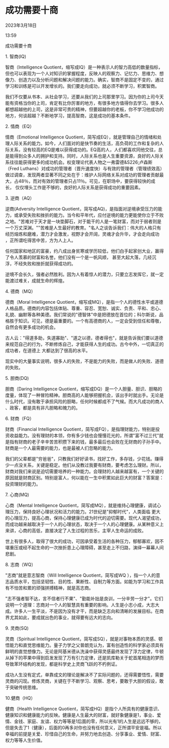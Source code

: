 # 成功需要十商


2023年3月18日

13:59

 

成功需要十商

1\. 智商(IQ) 

 

智商（Intelligence Quotient，缩写成IQ）是一种表示人的智力高低的数量指标，但也可以表现为一个人对知识的掌握程度，反映人的观察力、记忆力、思维力、想像力、创造力以及分析问题和解决问题的能力。确实，智商不是固定不变的，通过学习和训练是可以开发增长的。我们要走向成功，就必须不断学习，积累智商。

我们不仅要从书本、从社会学习，还要从我们的上司那里学习。因为你的上司今天能有资格当你的上司，肯定有比你厉害的地方，有很多地方值得你去学习。很多人都想超越他的上司，这是非常可贵的精神，但要超越你的老板，你不学习他成功的地方，何谈超越？不断地学习，提高智商，这是成功的基本条件。

 

2\. 情商（EQ） 

情商（Emotional Intelligence Quotient，简写成EQ），就是管理自己的情绪和处理人际关系的能力。如今，人们面对的是快节奏的生活，高负荷的工作和复杂的人际关系，没有较高的EQ是难以获得成功的。EQ高的人，人们都喜欢同他交往，总是能得到众多人的拥护和支持。同时，人际关系也是人生重要资源，良好的人际关系往往能获得更多的成功机会。权变理论代表人物之一弗雷德&S226;卢森斯（Fred Luthans）对成功的管理者（晋升速度快）与有效的管理者（管理绩效高）做过调查，发现两者显著不同之处在于：维护人际网络关系对成功的管理者贡献最大，占48％，而对有效的管理者只占11％。可见，在职场中，要获得较快的成长， 仅仅埋头工作是不够的，良好的人际关系是获得成功的重要因素。

 

 

3\. 逆商（AQ） 

 

逆商(Adversity Intelligence Quotient，简写成AQ)，是指面对逆境承受压力的能力，或承受失败和挫折的能力。当今和平年代，应付逆境的能力更能使你立于不败之地。"苦难对于天才是一块垫脚石，对于能干的人是一笔财富，而对于弱者则是一个万丈深渊。""苦难是人生最好的教育。"名人之谈告诉我们：伟大的人格只有经历熔炼和磨难，潜力才会激发，视野才会开阔，灵魂才会升华，才会走向成功 ，正所谓吃得苦中苦，方为人上人。 

任何国家和地区的富豪，约八成出身贫寒或学历较低，他们白手起家创大业，赢得了令人羡慕的财富和名誉。他们没有一个是一帆风顺， 甚至大起大落，几经沉浮，不经失败和挫折就获得成功的。

逆境不会长久，强者必然胜利。因为人有着惊人的潜力，只要立志发挥它，就一定能渡过难关，成就生命的辉煌。

 

4\. 德商（MQ） 

德商（Moral Intelligence Quotient，缩写成MQ），是指一个人的德性水平或道德人格品质。德商的内容包括体贴、尊重、容忍、宽恕、诚实、负责、平和、忠心、礼貌、幽默等各种美德。我们常说的"德智体"中是把德放在首位的；科尔斯说，品格胜于知识。可见，德是最重要的。一个有高德商的人，一定会受到信任和尊敬，自然会有更多成功的机会。

古人云："得道多助，失道寡助"、"道之以德，德者得也"，就是告诉我们要以道德来规范自己的行为，不断修炼自己，才能获得人生的成功。古今中外，一切真正的成功者，在道德上 大都达到了很高的水平。

现实中的大量事实说明，很多人的失败，不是能力的失败，而是做人的失败、道德的失败。

 

5\. 胆商(DQ) 

胆商（Daring Intelligence Quotient，缩写成DQ）是一个人胆量、胆识、胆略的度量，体现了一种冒险精神。胆商高的人能够把握机会，该出手时就出手。无论是什么时代，没有敢于承担风险的胆略，任何时候都成不了气候。而大凡成功的商人 、政客，都是具有非凡胆略和魄力的。

 

 

6\. 财商（FQ） 

 

财商（Financial Intelligence Quotient，简写成FQ），是指理财能力，特别是投资收益能力。没有理财的本领，你有多少钱也会慢慢花光的，所谓"富不过三代"就是指有财商的老子辛辛苦苦积攒下来的钱，最多最后也会败在无财商的子孙手中。财商是一个人最需要的能力，也是最被人们忽略的能力。 

我们的父辈都是"穷爸爸"，只教我们好好读书，找好工作，多存钱，少花钱。赚得少一点没关系，关键是稳定。他们从没教过我要有财商，要考虑怎么理财。所以，财商对我们来说是迫切需要培养的一种能力。会理财的人越来越富有，一个关键的原因就是财商区别。特别是富人，何以能在一生中积累如此巨大的财富？答案是：投资理财的能力。

 

7\. 心商(MQ) 

心商（Mental Intelligence Quotient，简写成MQ），就是维持心理健康，调试心理压力，保持良好心理状况和活力的能力。21世纪是"抑郁时代"，人类面临 更大的心理压力，提高心商，保持心理健康已成为时代的迫切需要。现代人渴望成功，而成功越来越取决于一个人的心理状态，取决于一个人的心理健康。从某种意义上来讲，心商的高低，直接决定了人生过程的苦乐，主宰人生命运的成败。 

世上有很多人，取得了很大的成功，可因承受着生活的各种压力，郁郁寡欢，因不堪重压或经不起生命的一次挫折患上心理障碍，甚至走上不归路，演绎一幕幕人间悲剧。

 

8\. 志商（WQ） 

"志商"就是意志智商（Will Intelligence Quotient，简写成WQ ），指一个人的意志品质水平，包括坚韧性、目的性、果断性、自制力等方面。如能为学习和工作具有不怕苦和累的顽强拼搏精神，就是高志商。

"志不强者智不达，言不信者行不果"、"勤能补拙是良训，一分辛劳一分才"。它们说明一个道理：志商对一个人的智慧具有重要的影响。人生是小志小成，大志大成。许多人一生平淡，不是因为没有才干，而是缺乏志向和清晰的发展目标。在商界尤其如此，要成就出色的事业，就得要有远大的志向。

 

9\. 灵商(SQ) 

灵商（Spiritual Intelligence Quotient，简写成SQ），就是对事物本质的灵感、顿悟能力和直觉思维能力。量子力学之父普朗克认为，富有创造性的科学家必须具有鲜明的直觉想像力。无论是阿基米德从洗澡中获得灵感最终发现了浮力定律，牛顿从掉下的苹果中得到启发发现了万有引力定律，还是凯库勒关于蛇首尾相连的梦而导致苯环结构的发现，都是科学史上灵商飞跃的不朽例证。 

成功人生没有定式，单靠成文的理论是解决不了实际问题的，还得需要悟性，需要灵商的闪现。修炼灵商，关键在于不断学习、观察、思考，要敢于大胆的假设，敢于突破传统思维。

 

10.健商（HQ） 

健商（Health Intelligence Quotient，简写成HQ）是指个人所具有的健康意识、健康知识和健康能力的反映。健康是人生最大的财富，就好象健康是1，事业、爱情、金钱、家庭、友谊、权力等等是1后面的零，所以光有1的人生是远远不够的，但是失去了1（健康），后面的0再多对你也没有任何意义，正所谓平安是福。所以幸福的前提是关爱、珍惜自己的生命，并努力地去创造、分享事业、爱情、财富、权力等等人生价值。

